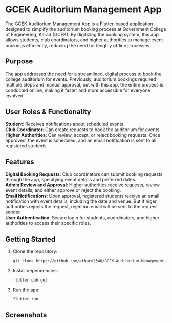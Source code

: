 # GCEK Auditorium Management App
The GCEK Auditorium Management App is a Flutter-based application designed to simplify the auditorium booking process at Government College of Engineering, Karad (GCEK). By digitizing the booking system, this app allows students, club coordinators, and higher authorities to manage event bookings efficiently, reducing the need for lengthy offline processes.

## Purpose
The app addresses the need for a streamlined, digital process to book the college auditorium for events. Previously, auditorium bookings required multiple steps and manual approval, but with this app, the entire process is conducted online, making it faster and more accessible for everyone involved.

## User Roles & Functionality
**Student**: Receives notifications about scheduled events.  
**Club Coordinator**: Can create requests to book the auditorium for events.  
**Higher Authorities**: Can review, accept, or reject booking requests. Once approved, the event is scheduled, and an email notification is sent to all registered students.  

## Features
**Digital Booking Requests**: Club coordinators can submit booking requests through the app, specifying event details and preferred dates.  
**Admin Review and Approval**: Higher authorities receive requests, review event details, and either approve or reject the booking.  
**Email Notifications**: Upon approval, registered students receive an email notification with event details, including the date and venue. But if higer authorities rejects the request, rejection email will be sent to the request sender.   
**User Authentication**: Secure login for students, coordinators, and higher authorities to access their specific roles.  

## Getting Started

1. Clone the repository:

   ```bash
   git clone https://github.com/atharv2348/GCEK-Auditorium-Management-App.git

2. Install dependencies:

   ```bash
   flutter pub get

3. Run the app:

   ```bash
   flutter run

## Screenshots
